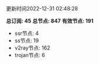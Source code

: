 更新时间2022-12-31 02:48:28

**总订阅: 45**
**总节点: 847**
**有效节点: 191**
- ssr节点: 4
- ss节点: 19
- v2ray节点: 162
- trojan节点: 6
